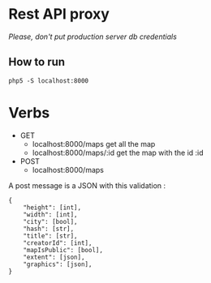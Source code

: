 # Rest API proxy

_Please, don't put production server db credentials_

## How to run
```
php5 -S localhost:8000
```

# Verbs
* GET
    * localhost:8000/maps get all the map
    * localhost:8000/maps/:id get the map with the id :id
* POST
    * localhost:8000/maps 

A post message is a JSON with this validation :
```
{
	"height": [int],
	"width": [int],
	"city": [bool],
	"hash": [str],
	"title": [str],
	"creatorId": [int],
	"mapIsPublic": [bool],
    "extent": [json],
	"graphics": [json],
}
```
